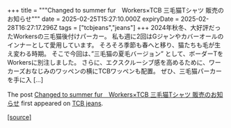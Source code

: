 +++
title = """Changed to summer fur　Workers×TCB 三毛猫Tシャツ 販売のお知らせ"""
date = 2025-02-25T15:27:10.000Z
expiryDate = 2025-02-28T16:27:17.296Z
tags = ["tcbjeans","jeans"]
+++
2024年秋冬、大好評だったWorkersの三毛猫後付けパーカー。 私も週に2回はGジャンやカバーオールのインナーとして愛用しています。 そろそろ季節も春へと移り、猫たちも毛が生え変わる時期。 そこで今回は、”三毛猫の夏毛バージョン” として、ボーダーTをWorkersに別注しました。 さらに、エクスクルーシブ感を高めるために、ワーカーズおなじみのワッペンの横にTCBワッペンも配置。 ぜひ、三毛猫パーカーを手に入 \[…\]

The post [Changed to summer fur　Workers×TCB 三毛猫Tシャツ 販売のお知らせ](http://tcbjeans.com/2025/02/26/51381) first appeared on [TCB jeans](http://tcbjeans.com).

[[source]](http://tcbjeans.com/2025/02/26/51381)
